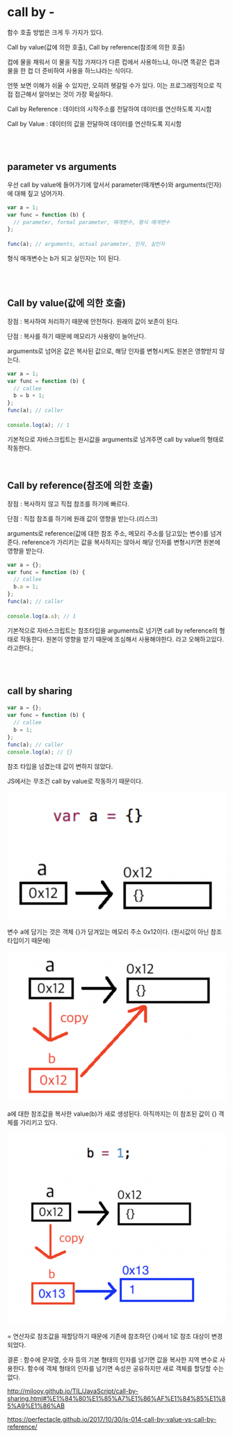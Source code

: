 # call by -

함수 호출 방법은 크게 두 가지가 있다.

Call by value(값에 의한 호출), Call by reference(참조에 의한 호출)

컵에 물을 채워서 이 물을 직접 가져다가 다른 컵에서 사용하느냐, 아니면 똑같은 컵과 물을 한 컵 더 준비하여 사용을 하느냐라는 식이다.

언뜻 보면 이해가 쉬울 수 있지만, 오히려 헷갈릴 수가 있다. 이는 프로그래밍적으로 직접 접근해서 알아보는 것이 가장 확실하다.

Call by Reference : 데이터의 시작주소를 전달하여 데이터를 연산하도록 지시함

Call by Value : 데이터의 값을 전달하여 데이터를 연산하도록 지시함

<br><br>

## parameter vs arguments

우선 call by value에 들어가기에 앞서서 parameter(매개변수)와 arguments(인자)에 대해 짚고 넘어가자.

```jsx
var a = 1;
var func = function (b) {
  // parameter, formal parameter, 매개변수, 형식 매개변수
};

func(a); // arguments, actual parameter, 인자, 실인자
```

형식 매개변수는 b가 되고 실인자는 1이 된다.

<br><br>

## Call by value(값에 의한 호출)

장점 : 복사하여 처리하기 때문에 안전하다. 원래의 값이 보존이 된다.

단점 : 복사를 하기 때문에 메모리가 사용량이 늘어난다.

arguments로 넘어온 값은 복사된 값으로, 해당 인자를 변형시켜도 원본은 영향받지 않는다.

```jsx
var a = 1;
var func = function (b) {
  // callee
  b = b + 1;
};
func(a); // caller

console.log(a); // 1
```

기본적으로 자바스크립트는 원시값을 arguments로 넘겨주면 call by value의 형태로 작동한다.

<br>

## Call by reference(참조에 의한 호출)

장점 : 복사하지 않고 직접 참조를 하기에 빠르다.

단점 : 직접 참조를 하기에 원래 값이 영향을 받는다.(리스크)

arguments로 reference(값에 대한 참조 주소, 메모리 주소를 담고있는 변수)를 넘겨준다. reference가 가리키는 값을 복사하지는 않아서 해당 인자를 변형시키면 원본에 영향을 받는다.

```jsx
var a = {};
var func = function (b) {
  // callee
  b.a = 1;
};
func(a); // caller

console.log(a.a); // 1
```

기본적으로 자바스크립트는 참조타입을 arguments로 넘기면 call by reference의 형태로 작동한다. 원본이 영향을 받기 때문에 조심해서 사용해야한다. 라고 오해하고있다. 라고한다.;

<br><br>

## call by sharing

```jsx
var a = {};
var func = function (b) {
  // callee
  b = 1;
};
func(a); // caller
console.log(a); // {}
```

참조 타입을 넘겼는데 값이 변하지 않았다.

JS에서는 무조건 call by value로 작동하기 때문이다.

<img src="./image/reference.png" />

변수 a에 담기는 것은 객체 {}가 담겨있는 메모리 주소 0x12이다. (원시값이 아닌 참조 타입이기 때문에)

<img src="./image/reference2.png" />

a에 대한 참조값을 복사한 value(b)가 새로 생성된다.
아직까지는 이 참조된 값이 {} 객체를 가리키고 있다.

<img src="./image/reference3.png" />

= 연산자로 참조값을 재할당하기 때문에 기존에 참조하던 {}에서 1로 참조 대상이 변경되었다.

결론 : 함수에 문자열, 숫자 등의 기본 형태의 인자를 넘기면 값을 복사한 지역 변수로 사용한다.
함수에 객체 형태의 인자를 넘기면 속성은 공유하지만 새로 객체를 할당할 수는 없다.

http://milooy.github.io/TIL/JavaScript/call-by-sharing.html#%E1%84%80%E1%85%A7%E1%86%AF%E1%84%85%E1%85%A9%E1%86%AB

https://perfectacle.github.io/2017/10/30/js-014-call-by-value-vs-call-by-reference/
